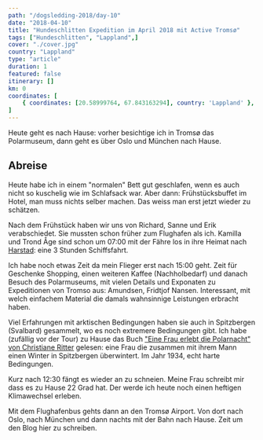 ```yaml
---
path: "/dogsledding-2018/day-10"
date: "2018-04-10"
title: "Hundeschlitten Expedition im April 2018 mit Active Tromsø"
tags: ["Hundeschlitten", "Lappland",]
cover: "./cover.jpg"
country: "Lappland"
type: "article"
duration: 1
featured: false
itinerary: []
km: 0
coordinates: [
    { coordinates: [20.58999764, 67.843163294], country: 'Lappland' },
]
---
```


Heute geht es nach Hause: vorher besichtige ich in Tromsø das Polarmuseum, dann geht es über Oslo und München nach Hause.


## Abreise

Heute habe ich in einem "normalen" Bett gut geschlafen, wenn es auch nicht so kuschelig wie im Schlafsack war. Aber dann: Frühstücksbuffet im Hotel, man muss nichts selber machen. Das weiss man erst jetzt wieder zu schätzen.

Nach dem Frühstück haben wir uns von Richard, Sanne und Erik verabschiedet. Sie mussten schon früher zum Flughafen als ich. Kamilla und Trond Åge sind schon um 07:00 mit der Fähre los in ihre Heimat nach [Harstad](https://www.google.com/maps/d/edit?mid=1bJvtL_UPfaJKn3Gm0KyzY3Ejy0qqTSQh&ll=69.2179266418466%2C17.748387099999945&z=8): eine 3 Stunden Schiffsfahrt.

Ich habe noch etwas Zeit da mein Flieger erst nach 15:00 geht. Zeit für Geschenke Shopping, einen weiteren Kaffee (Nachholbedarf) und danach Besuch des Polarmuseums, mit vielen Details und Exponaten zu Expeditionen von Tromso aus: Amundsen, Fridtjof Nansen. Interessant, mit welch einfachem Material die damals wahnsinnige Leistungen erbracht haben.

<photo-composition>
<rehype-image src="IMG_1451.JPG"></rehype-image>
<rehype-image src="IMG_1448.JPG"></rehype-image>
<rehype-image src="IMG_1466.JPG"></rehype-image>
</photo-composition>

Viel Erfahrungen mit arktischen Bedingungen haben sie auch in Spitzbergen (Svalbard) gesammelt, wo es noch extremere Bedingungen gibt. Ich habe (zufällig vor der Tour) zu Hause das Buch ["Eine Frau erlebt die Polarnacht" von Christiane Ritter](https://www.amazon.de/Eine-Frau-erlebt-die-Polarnacht/dp/3548235662) gelesen: eine Frau die zusammen mit ihrem Mann einen Winter in Spitzbergen überwintert. Im Jahr 1934, echt harte Bedingungen.

<photo-composition>
<rehype-image src="IMG_1457.JPG"></rehype-image>
<rehype-image src="IMG_1462.JPG"></rehype-image>
</photo-composition>

Kurz nach 12:30 fängt es wieder an zu schneien. Meine Frau schreibt mir dass es zu Hause 22 Grad hat. Der werde ich heute noch einen heftigen Klimawechsel erleben.

<rehype-image src="IMG_1483.JPG"></rehype-image>

Mit dem Flughafenbus gehts dann an den Tromsø Airport. Von dort nach Oslo, nach München und dann nachts mit der Bahn nach Hause. Zeit um den Blog hier zu schreiben.

<rehype-image src="IMG_1496.JPG"></rehype-image>
